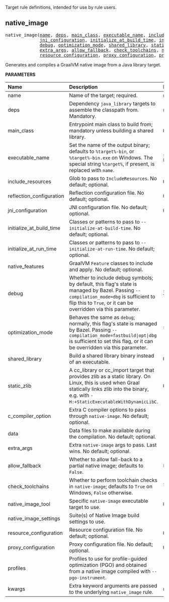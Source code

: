 <!-- Generated with Stardoc: http://skydoc.bazel.build -->

Target rule definitions, intended for use by rule users.

<a id="native_image"></a>

## native_image

<pre>
native_image(<a href="#native_image-name">name</a>, <a href="#native_image-deps">deps</a>, <a href="#native_image-main_class">main_class</a>, <a href="#native_image-executable_name">executable_name</a>, <a href="#native_image-include_resources">include_resources</a>, <a href="#native_image-reflection_configuration">reflection_configuration</a>,
             <a href="#native_image-jni_configuration">jni_configuration</a>, <a href="#native_image-initialize_at_build_time">initialize_at_build_time</a>, <a href="#native_image-initialize_at_run_time">initialize_at_run_time</a>, <a href="#native_image-native_features">native_features</a>,
             <a href="#native_image-debug">debug</a>, <a href="#native_image-optimization_mode">optimization_mode</a>, <a href="#native_image-shared_library">shared_library</a>, <a href="#native_image-static_zlib">static_zlib</a>, <a href="#native_image-c_compiler_option">c_compiler_option</a>, <a href="#native_image-data">data</a>,
             <a href="#native_image-extra_args">extra_args</a>, <a href="#native_image-allow_fallback">allow_fallback</a>, <a href="#native_image-check_toolchains">check_toolchains</a>, <a href="#native_image-native_image_tool">native_image_tool</a>, <a href="#native_image-native_image_settings">native_image_settings</a>,
             <a href="#native_image-resource_configuration">resource_configuration</a>, <a href="#native_image-proxy_configuration">proxy_configuration</a>, <a href="#native_image-profiles">profiles</a>, <a href="#native_image-kwargs">kwargs</a>)
</pre>

Generates and compiles a GraalVM native image from a Java library target.

**PARAMETERS**


| Name  | Description | Default Value |
| :------------- | :------------- | :------------- |
| <a id="native_image-name"></a>name |  Name of the target; required.   |  none |
| <a id="native_image-deps"></a>deps |  Dependency `java_library` targets to assemble the classpath from. Mandatory.   |  none |
| <a id="native_image-main_class"></a>main_class |  Entrypoint main class to build from; mandatory unless building a shared library.   |  `None` |
| <a id="native_image-executable_name"></a>executable_name |  Set the name of the output binary; defaults to `%target%-bin`, or `%target%-bin.exe` on Windows. The special string `%target%`, if present, is replaced with `name`.   |  `select({"@bazel_tools//src/conditions:windows": "%target%-bin.exe", "//conditions:default": "%target%-bin"})` |
| <a id="native_image-include_resources"></a>include_resources |  Glob to pass to `IncludeResources`. No default; optional.   |  `None` |
| <a id="native_image-reflection_configuration"></a>reflection_configuration |  Reflection configuration file. No default; optional.   |  `None` |
| <a id="native_image-jni_configuration"></a>jni_configuration |  JNI configuration file. No default; optional.   |  `None` |
| <a id="native_image-initialize_at_build_time"></a>initialize_at_build_time |  Classes or patterns to pass to `--initialize-at-build-time`. No default; optional.   |  `[]` |
| <a id="native_image-initialize_at_run_time"></a>initialize_at_run_time |  Classes or patterns to pass to `--initialize-at-run-time`. No default; optional.   |  `[]` |
| <a id="native_image-native_features"></a>native_features |  GraalVM `Feature` classes to include and apply. No default; optional.   |  `[]` |
| <a id="native_image-debug"></a>debug |  Whether to include debug symbols; by default, this flag's state is managed by Bazel. Passing `--compilation_mode=dbg` is sufficient to flip this to `True`, or it can be overridden via this parameter.   |  `select({"@rules_graalvm//internal/conditions/compiler:debug": True, "//conditions:default": False})` |
| <a id="native_image-optimization_mode"></a>optimization_mode |  Behaves the same as `debug`; normally, this flag's state is managed by Bazel. Passing `--compilation_mode=fastbuild\|opt\|dbg` is sufficient to set this flag, or it can be overridden via this parameter.   |  `select({"@rules_graalvm//internal/conditions/compiler:fastbuild": "b", "@rules_graalvm//internal/conditions/compiler:optimized": "2", "//conditions:default": ""})` |
| <a id="native_image-shared_library"></a>shared_library |  Build a shared library binary instead of an executable.   |  `None` |
| <a id="native_image-static_zlib"></a>static_zlib |  A cc_library or cc_import target that provides zlib as a static library. On Linux, this is used when Graal statically links zlib into the binary, e.g. with `-H:+StaticExecutableWithDynamicLibC`.   |  `None` |
| <a id="native_image-c_compiler_option"></a>c_compiler_option |  Extra C compiler options to pass through `native-image`. No default; optional.   |  `[]` |
| <a id="native_image-data"></a>data |  Data files to make available during the compilation. No default; optional.   |  `[]` |
| <a id="native_image-extra_args"></a>extra_args |  Extra `native-image` args to pass. Last wins. No default; optional.   |  `[]` |
| <a id="native_image-allow_fallback"></a>allow_fallback |  Whether to allow fall-back to a partial native image; defaults to `False`.   |  `False` |
| <a id="native_image-check_toolchains"></a>check_toolchains |  Whether to perform toolchain checks in `native-image`; defaults to `True` on Windows, `False` otherwise.   |  `select({"@bazel_tools//src/conditions:windows": True, "//conditions:default": False})` |
| <a id="native_image-native_image_tool"></a>native_image_tool |  Specific `native-image` executable target to use.   |  `None` |
| <a id="native_image-native_image_settings"></a>native_image_settings |  Suite(s) of Native Image build settings to use.   |  `[Label("@rules_graalvm//internal/native_image:defaults")]` |
| <a id="native_image-resource_configuration"></a>resource_configuration |  Resource configuration file. No default; optional.   |  `None` |
| <a id="native_image-proxy_configuration"></a>proxy_configuration |  Proxy configuration file. No default; optional.   |  `None` |
| <a id="native_image-profiles"></a>profiles |  Profiles to use for profile-guided optimization (PGO) and obtained from a native image compiled with `--pgo-instrument`.   |  `[]` |
| <a id="native_image-kwargs"></a>kwargs |  Extra keyword arguments are passed to the underlying `native_image` rule.   |  none |


